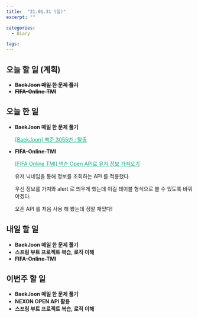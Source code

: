 ```yaml
---
title:  "21.01.31 (일)"
excerpt: ""

categories:
  - Diary

tags:
---
```


## 오늘 할 일 (계획)

- ~~**BaekJoon 매일 한 문제 풀기**~~
- ~~**FIFA-Online-TMI**~~

## 오늘 한 일

- **BaekJoon 매일 한 문제 풀기**

  <a href="https://nam-ki-bok.github.io/baekjoon/Baek_Hedgehog/" style="color:#0FA678" target="_blank">[BaekJoon] 백준 3055번 : 탈출</a>

- **FIFA-Online-TMI**

  <a href="https://nam-ki-bok.github.io/spring/UserInfo/" style="color:#0FA678">[FIFA Online TMI] 넥슨 Open API로 유저 정보 가져오기</a>

  유저 닉네임을 통해 정보를 조회하는 API 를 적용했다.

  우선 정보를 가져와 alert 로 띄우게 했는데 이걸 테이블 형식으로 볼 수 있도록 바꿔야겠다.

  오픈 API 를 처음 사용 해 봤는데 정말 재밌다!


##  내일 할 일

- **BaekJoon 매일 한 문제 풀기**
- **스프링 부트 프로젝트 복습, 로직 이해**
- **FIFA-Online-TMI**


## 이번주 할 일

- **BaekJoon 매일 한 문제 풀기**
- **NEXON OPEN API 활용**
- **스프링 부트 프로젝트 복습, 로직 이해**

<br>